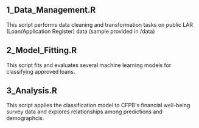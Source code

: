 ## 1_Data_Management.R
This script performs data cleaning and transformation tasks on public LAR (Loan/Application Register) data (sample provided in /data)

## 2_Model_Fitting.R
This script fits and evaluates several machine learning models for classifying approved loans.

## 3_Analysis.R
This script applies the classification model to CFPB's financial well-being survey data and explores relationships among predictions and demographcis.
